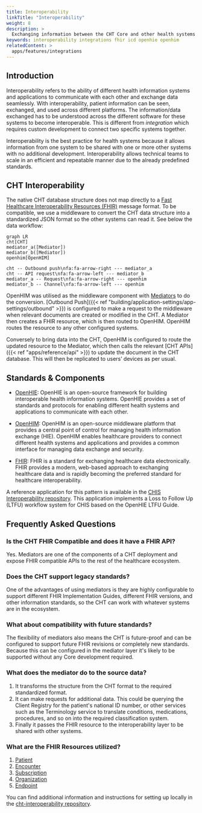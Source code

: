 ```yaml
---
title: Interoperability
linkTitle: "Interoperability"
weight: 8
description: >
  Exchanging information between the CHT Core and other health systems 
keywords: interoperability integrations fhir icd openhie openhim
relatedContent: >
  apps/features/integrations
---
```


## Introduction 

Interoperability refers to the ability of different health information systems and applications to communicate with each other and exchange data seamlessly. With interoperability, patient information can be seen, exchanged, and used across different platforms. The information/data exchanged has to be understood across the different software for these systems to become interoperable. This is different from _integration_ which requires custom development to connect two specific systems together.

Interoperability is the best practice for health systems because it allows information from one system to be shared with one or more other systems with no additional development. Interoperability allows technical teams to scale in an efficient and repeatable manner due to the already predefined standards. 

## CHT Interoperability

The native CHT database structure does not map directly to a [Fast Healthcare Interoperability Resources (FHIR)](http://www.hl7.org/fhir/) message format. To be compatible, we use a middleware to convert the CHT data structure into a standardized JSON format so the other systems can read it. See below the data workflow:

```mermaid
graph LR
cht[CHT]
mediator_a([Mediator])
mediator_b([Mediator])
openhim[OpenHIM]

cht -- Outbound push\nfa:fa-arrow-right --- mediator_a
cht -- API request\nfa:fa-arrow-left --- mediator_b
mediator_a -- Request\nfa:fa-arrow-right --- openhim
mediator_b -- Channel\nfa:fa-arrow-left --- openhim
```
OpenHIM was utilised as the middleware component with [Mediators](http://openhim.org/docs/configuration/mediators/) to do the conversion. [Outbound Push]({{< ref "building/application-settings/app-settings/outbound" >}}) is configured to make a request to the middleware when relevant documents are created or modified in the CHT. A Mediator then creates a FHIR resource, which is then routed to OpenHIM. OpenHIM routes the resource to any other configured systems.

Conversely to bring data into the CHT, OpenHIM is configured to route the updated resource to the Mediator, which then calls the relevant [CHT APIs]({{< ref "apps/reference/api" >}}) to update the document in the CHT database. This will then be replicated to users’ devices as per usual.

## Standards & Components

- [OpenHIE](https://ohie.org/): OpenHIE is an open-source framework for building interoperable health information systems. OpenHIE provides a set of standards and protocols for enabling different health systems and applications to communicate with each other.

- [OpenHIM](http://openhim.org/): OpenHIM is an open-source middleware platform that provides a central point of control for managing health information exchange (HIE). OpenHIM enables healthcare providers to connect different health systems and applications and provides a common interface for managing data exchange and security.

- [FHIR](http://www.hl7.org/fhir): FHIR is a standard for exchanging healthcare data electronically. FHIR provides a modern, web-based approach to exchanging healthcare data and is rapidly becoming the preferred standard for healthcare interoperability.

A reference application for this pattern is available in the [CHIS Interoperability repository](https://github.com/medic/cht-interoperability). 
This application implements a Loss to Follow Up (LTFU) workflow system for CHIS based on the OpenHIE LTFU Guide. 

## Frequently Asked Questions

### Is the CHT FHIR Compatible and does it have a FHIR API?

Yes. Mediators are one of the components of a CHT deployment and expose FHIR compatible APIs to the rest of the healthcare ecosystem.

### Does the CHT support legacy standards?

One of the advantages of using mediators is they are highly configurable to support different FHIR Implementation Guides, different FHIR versions, and other information standards, so the CHT can work with whatever systems are in the ecosystem.

### What about compatibility with future standards?

The flexibility of mediators also means the CHT is future-proof and can be configured to support future FHIR revisions or completely new standards. Because this can be configured in the mediator layer it's likely to be supported without any Core development required.

### What does the mediator do to the source data?

1. It transforms the structure from the CHT format to the required standardized format.
2. It can make requests for additional data. This could be querying the Client Registry for the patient's national ID number, or other services such as the Terminology service to translate conditions, medications, procedures, and so on into the required classification system.
3. Finally it passes the FHIR resource to the interoperability layer to be shared with other systems.

### What are the FHIR Resources utilized?

1. [Patient](https://www.hl7.org/fhir/patient.html)
2. [Encounter](https://build.fhir.org/encounter.html)
3. [Subscription](https://build.fhir.org/subscription.html)
4. [Organization](https://build.fhir.org/organization.html)
5. [Endpoint](https://build.fhir.org/endpoint.html)

You can find additional information and instructions for setting up locally in the [cht-interoperability repository](https://github.com/medic/cht-interoperability).

